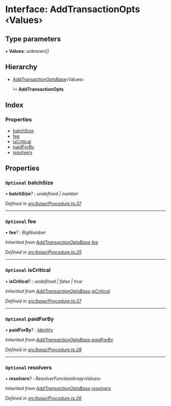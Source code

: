 # Interface: AddTransactionOpts ‹**Values**›

## Type parameters

▪ **Values**: *unknown[]*

## Hierarchy

* [AddTransactionOptsBase](addtransactionoptsbase.md)‹Values›

  ↳ **AddTransactionOpts**

## Index

### Properties

* [batchSize](addtransactionopts.md#optional-batchsize)
* [fee](addtransactionopts.md#optional-fee)
* [isCritical](addtransactionopts.md#optional-iscritical)
* [paidForBy](addtransactionopts.md#optional-paidforby)
* [resolvers](addtransactionopts.md#optional-resolvers)

## Properties

### `Optional` batchSize

• **batchSize**? : *undefined | number*

*Defined in [src/base/Procedure.ts:37](https://github.com/PolymathNetwork/polymesh-sdk/blob/108d588b/src/base/Procedure.ts#L37)*

___

### `Optional` fee

• **fee**? : *BigNumber*

*Inherited from [AddTransactionOptsBase](addtransactionoptsbase.md).[fee](addtransactionoptsbase.md#optional-fee)*

*Defined in [src/base/Procedure.ts:25](https://github.com/PolymathNetwork/polymesh-sdk/blob/108d588b/src/base/Procedure.ts#L25)*

___

### `Optional` isCritical

• **isCritical**? : *undefined | false | true*

*Inherited from [AddTransactionOptsBase](addtransactionoptsbase.md).[isCritical](addtransactionoptsbase.md#optional-iscritical)*

*Defined in [src/base/Procedure.ts:27](https://github.com/PolymathNetwork/polymesh-sdk/blob/108d588b/src/base/Procedure.ts#L27)*

___

### `Optional` paidForBy

• **paidForBy**? : *[Identity](../classes/identity.md)*

*Inherited from [AddTransactionOptsBase](addtransactionoptsbase.md).[paidForBy](addtransactionoptsbase.md#optional-paidforby)*

*Defined in [src/base/Procedure.ts:28](https://github.com/PolymathNetwork/polymesh-sdk/blob/108d588b/src/base/Procedure.ts#L28)*

___

### `Optional` resolvers

• **resolvers**? : *ResolverFunctionArray‹Values›*

*Inherited from [AddTransactionOptsBase](addtransactionoptsbase.md).[resolvers](addtransactionoptsbase.md#optional-resolvers)*

*Defined in [src/base/Procedure.ts:26](https://github.com/PolymathNetwork/polymesh-sdk/blob/108d588b/src/base/Procedure.ts#L26)*
